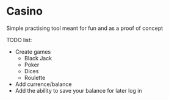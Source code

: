 # Casino
Simple practising tool meant for fun and as a proof of concept

TODO list:
- Create games
    - Black Jack
    - Poker
    - Dices
    - Roulette
- Add currence/balance
- Add the ability to save your balance for later log in